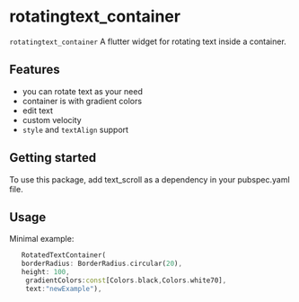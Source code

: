 # rotatingtext_container

`rotatingtext_container` A flutter widget for rotating text inside a container.



## Features

 - you can rotate text as your need
 - container is with gradient colors
 - edit text
 - custom velocity
 - `style` and `textAlign` support

## Getting started

To use this package, add text_scroll as a dependency in your pubspec.yaml file.

## Usage

Minimal example:

```dart
   RotatedTextContainer(
   borderRadius: BorderRadius.circular(20),
   height: 100,
    gradientColors:const[Colors.black,Colors.white70],
    text:"newExample"),
```
